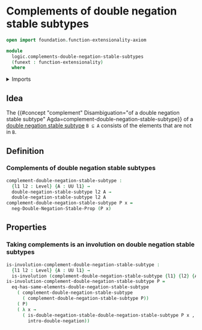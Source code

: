 # Complements of double negation stable subtypes

```agda
open import foundation.function-extensionality-axiom

module
  logic.complements-double-negation-stable-subtypes
  (funext : function-extensionality)
  where
```

<details><summary>Imports</summary>

```agda
open import foundation.dependent-pair-types
open import foundation.double-negation funext
open import foundation.double-negation funext-stable-propositions
open import foundation.full-subtypes funext
open import foundation.involutions funext
open import foundation.negation funext
open import foundation.postcomposition-functions funext
open import foundation.powersets funext
open import foundation.propositional-truncations funext
open import foundation.subtypes funext
open import foundation.unions-subtypes funext
open import foundation.universe-levels

open import foundation-core.function-types

open import logic.double-negation-stable-subtypes funext
```

</details>

## Idea

The
{{#concept "complement" Disambiguation="of a double negation stable subtype" Agda=complement-double-negation-stable-subtype}}
of a [double negation stable subtype](logic.double-negation-stable-subtypes.md)
`B ⊆ A` consists of the elements that are not in `B`.

## Definition

### Complements of double negation stable subtypes

```agda
complement-double-negation-stable-subtype :
  {l1 l2 : Level} {A : UU l1} →
  double-negation-stable-subtype l2 A →
  double-negation-stable-subtype l2 A
complement-double-negation-stable-subtype P x =
  neg-Double-Negation-Stable-Prop (P x)
```

## Properties

### Taking complements is an involution on double negation stable subtypes

```agda
is-involution-complement-double-negation-stable-subtype :
  {l1 l2 : Level} {A : UU l1} →
  is-involution (complement-double-negation-stable-subtype {l1} {l2} {A})
is-involution-complement-double-negation-stable-subtype P =
  eq-has-same-elements-double-negation-stable-subtype
    ( complement-double-negation-stable-subtype
      ( complement-double-negation-stable-subtype P))
    ( P)
    ( λ x →
      ( is-double-negation-stable-double-negation-stable-subtype P x ,
        intro-double-negation))
```
